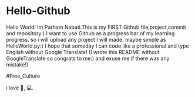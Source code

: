 # Hello-Github
Hello World!
Im Parham Nabati.This is my FIRST Github file,project,commit and repository:)
I want to use Github as a progress bar of my learning progress. so i will upload any project I will made. maybe simple as HelloWorld.py:)
I hope that someday I can code like a professional and type English without Google Translate!
(I wrote this README without GoogleTranslate so congrats to me:) and exuse me if there was any mistake!)

#Free_Culture

i love 🍕, 💻.
